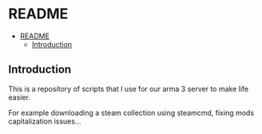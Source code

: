 # README

- [README](#readme)
  - [Introduction](#introduction)

## Introduction

This is a repository of scripts that I use for our arma 3 server to make life easier.

For example downloading a steam collection using steamcmd, fixing mods capitalization issues...